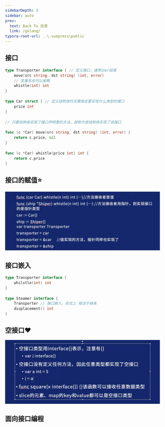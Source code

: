 ```yaml
---
sidebarDepth: 3
sidebar: auto
prev:
  text: Back To 目录
  link: /golang/
typora-root-url: ..\.vuepress\public
---
```




## 接口

```go
type Transporter interface { // 定义接口，通常以er结尾
	move(src string, dst string) (int, error)
	// 变量名也可以省略
	whistle(int) int
}

type Car struct { // 定义结构体时无需指定要实现什么类型的接口
	price int
}

// 只要结构体实现了接口声明里的方法，就称为该结构体实现了该接口

func (c *Car) move(src string, dst string) (int, error) {
	return c.price, nil
}

func (c *Car) whistle(price int) int {
	return c.price
}
```



## 接口的赋值⭐

![image-20221109161926767](/images/golang/image-20221109161926767.png)

## 接口嵌入

```go
type Transporter interface {
	whilstle(int) int
}

type Steamer interface {
    Transporter // 接口嵌入，形式上 相当于继承
	displacement() int
}
```



## 空接口❤️

![image-20221109162814962](/images/golang/image-20221109162814962.png)



## 面向接口编程